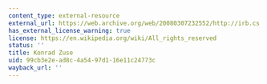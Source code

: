 ```yaml
---
content_type: external-resource
external_url: https://web.archive.org/web/20080307232552/http://irb.cs.tu-berlin.de/~zuse/Konrad_Zuse/de/index.html
has_external_license_warning: true
license: https://en.wikipedia.org/wiki/All_rights_reserved
status: ''
title: Konrad Zuse
uid: 99cb3e2e-ad8c-4a54-97d1-16e11c24773c
wayback_url: ''
---
```

